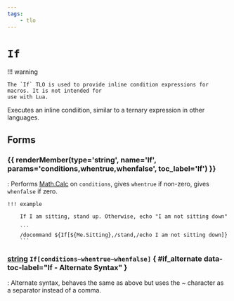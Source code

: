 ```yaml
---
tags:
    - tlo
---
```

# `If`


!!! warning

    The `If` TLO is used to provide inline condition expressions for macros. It is not intended for
    use with Lua.

Executes an inline condiition, similar to a ternary expression in other languages.

## Forms

### {{ renderMember(type='string', name='If', params='conditions,whentrue,whenfalse', toc_label='If') }}

:   Performs [Math.Calc][Math.Calc] on `conditions`, gives `whentrue` if non-zero, gives `whenfalse` if zero.

    !!! example

        If I am sitting, stand up. Otherwise, echo "I am not sitting down"

        ```
        /docommand ${If[${Me.Sitting},/stand,/echo I am not sitting down]}
        ```

### [string][string] `If[conditions~whentrue~whenfalse]` { #if_alternate data-toc-label="If - Alternate Syntax" }

:   Alternate syntax, behaves the same as above but uses the \~ character as a separator instead of a comma.   

[string]: ../data-types/datatype-string.md
[Math.Calc]: ../data-types/datatype-math.md#Calc[n]
